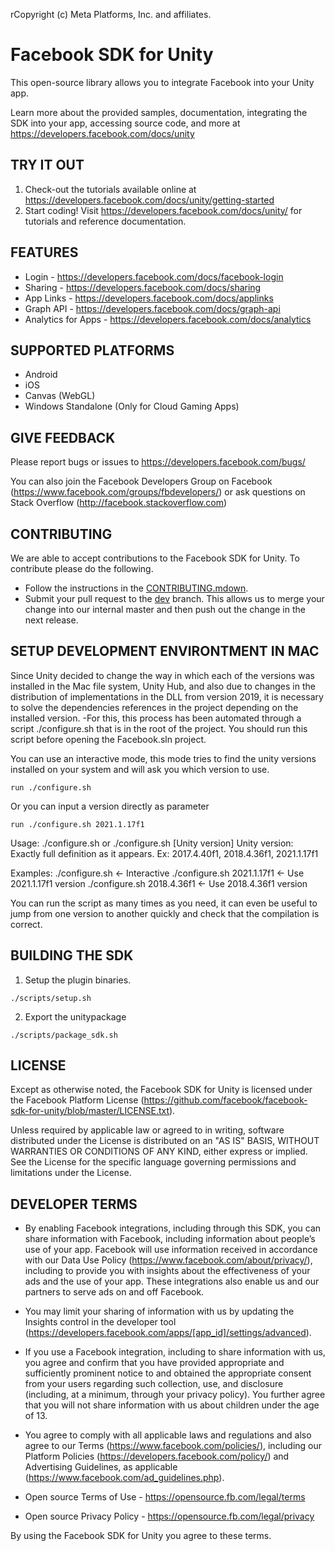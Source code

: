 rCopyright (c) Meta Platforms, Inc. and affiliates.

Facebook SDK for Unity
========================

This open-source library allows you to integrate Facebook into your Unity app.

Learn more about the provided samples, documentation, integrating the SDK into your app, accessing source code, and more at https://developers.facebook.com/docs/unity

TRY IT OUT
----------
1. Check-out the tutorials available online at https://developers.facebook.com/docs/unity/getting-started
2. Start coding! Visit https://developers.facebook.com/docs/unity/ for tutorials and reference documentation.

FEATURES
--------
* Login - https://developers.facebook.com/docs/facebook-login
* Sharing - https://developers.facebook.com/docs/sharing
* App Links - https://developers.facebook.com/docs/applinks
* Graph API - https://developers.facebook.com/docs/graph-api
* Analytics for Apps - https://developers.facebook.com/docs/analytics

SUPPORTED PLATFORMS
-------------------
* Android
* iOS
* Canvas (WebGL)
* Windows Standalone (Only for Cloud Gaming Apps)

GIVE FEEDBACK
-------------
Please report bugs or issues to https://developers.facebook.com/bugs/

You can also join the Facebook Developers Group on Facebook (https://www.facebook.com/groups/fbdevelopers/) or ask questions on Stack Overflow (http://facebook.stackoverflow.com)

CONTRIBUTING
-------------
We are able to accept contributions to the Facebook SDK for Unity. To contribute please do the following.
- Follow the instructions in the [CONTRIBUTING.mdown](https://github.com/facebook/facebook-sdk-for-unity/blob/master/CONTRIBUTING.mdown).
- Submit your pull request to the [dev](https://github.com/facebook/facebook-sdk-for-unity/tree/dev) branch. This allows us to merge your change into our internal master and then push out the change in the next release.

SETUP DEVELOPMENT ENVIRONTMENT IN MAC
-------------
Since Unity decided to change the way in which each of the versions was installed in the Mac file system, Unity Hub, and also due to changes in the distribution of implementations in the DLL from version 2019, it is necessary to solve the dependencies references in the project depending on the installed version.
-For this, this process has been automated through a script ./configure.sh that is in the root of the project. You should run this script before opening the Facebook.sln project.

You can use an interactive mode, this mode tries to find the unity versions installed on your system and will ask you which version to use.

```
run ./configure.sh
```
Or you can input a version directly as parameter

```
run ./configure.sh 2021.1.17f1
```

Usage:
./configure.sh
or
./configure.sh [Unity version]
Unity version: Exactly full definition as it appears. Ex: 2017.4.40f1, 2018.4.36f1, 2021.1.17f1

Examples:
./configure.sh                     <- Interactive
./configure.sh 2021.1.17f1         <- Use 2021.1.17f1 version
./configure.sh 2018.4.36f1         <- Use 2018.4.36f1 version

You can run the script as many times as you need, it can even be useful to jump from one version to another quickly and check that the compilation is correct.

BUILDING THE SDK
-------------
1. Setup the plugin binaries.
```
./scripts/setup.sh
```
2. Export the unitypackage
```
./scripts/package_sdk.sh
```

LICENSE
-------
Except as otherwise noted, the Facebook SDK for Unity is licensed under the Facebook Platform License (https://github.com/facebook/facebook-sdk-for-unity/blob/master/LICENSE.txt).

Unless required by applicable law or agreed to in writing, software distributed under the License is distributed on an "AS IS" BASIS, WITHOUT WARRANTIES OR CONDITIONS OF ANY KIND, either express or implied.  See the License for the specific language governing permissions and limitations under the License.

DEVELOPER TERMS
---------------

- By enabling Facebook integrations, including through this SDK, you can share information with Facebook, including information about people’s use of your app. Facebook will use information received in accordance with our Data Use Policy (https://www.facebook.com/about/privacy/), including to provide you with insights about the effectiveness of your ads and the use of your app.  These integrations also enable us and our partners to serve ads on and off Facebook.

- You may limit your sharing of information with us by updating the Insights control in the developer tool (https://developers.facebook.com/apps/[app_id]/settings/advanced).

- If you use a Facebook integration, including to share information with us, you agree and confirm that you have provided appropriate and sufficiently prominent notice to and obtained the appropriate consent from your users regarding such collection, use, and disclosure (including, at a minimum, through your privacy policy). You further agree that you will not share information with us about children under the age of 13.

- You agree to comply with all applicable laws and regulations and also agree to our Terms (https://www.facebook.com/policies/), including our Platform Policies (https://developers.facebook.com/policy/) and Advertising Guidelines, as applicable (https://www.facebook.com/ad_guidelines.php).

- Open source Terms of Use - https://opensource.fb.com/legal/terms

- Open source Privacy Policy - https://opensource.fb.com/legal/privacy

By using the Facebook SDK for Unity you agree to these terms.
